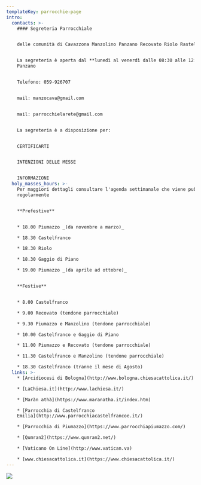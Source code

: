 ```yaml
---
templateKey: parrocchie-page
intro:
  contacts: >-
    #### Segreteria Parrocchiale


    delle comunità di Cavazzona Manzolino Panzano Recovato Riolo Rastellino


    La segreteria è aperta dal **lunedì al venerdì dalle 08:30 alle 12:30** a
    Panzano


    Telefono: 059-926707


    mail: manzocava@gmail.com


    mail: parrocchielarete@gmail.com


    La segreteria è a disposizione per:


    CERTIFICARTI


    INTENZIONI DELLE MESSE


    INFORMAZIONI
  holy_masses_hours: >-
    Per maggiori dettagli consultare l'agenda settimanale che viene pubblicata
    regolarmente


    **Prefestive**


    * 18.00 Piumazzo _(da novembre a marzo)_

    * 18.30 Castelfranco 

    * 18.30 Riolo

    * 18.30 Gaggio di Piano 

    * 19.00 Piumazzo _(da aprile ad ottobre)_


    **Festive**


    * 8.00 Castelfranco

    * 9.00 Recovato (tendone parrocchiale)

    * 9.30 Piumazzo e Manzolino (tendone parrocchiale)

    * 10.00 Castelfranco e Gaggio di Piano 

    * 11.00 Piumazzo e Recovato (tendone parrocchiale)

    * 11.30 Castelfranco e Manzolino (tendone parrocchiale)

    * 18.30 Castelfranco (tranne il mese di Agosto)
  links: >-
    * [Arcidiocesi di Bologna](http://www.bologna.chiesacattolica.it/)

    * [LaChiesa.it](http://www.lachiesa.it/)

    * [Maràn athà](https://www.maranatha.it/index.htm)

    * [Parrocchia di Castelfranco
    Emilia](http://www.parrocchiacastelfrancoe.it/)

    * [Parrocchia di Piumazzo](https://www.parrocchiapiumazzo.com/)

    * [Qumran2](https://www.qumran2.net/)

    * [Vaticano On Line](http://www.vatican.va)

    * [www.chiesacattolica.it](https://www.chiesacattolica.it/)
---
```

![](/img/27-11-2020.png)
